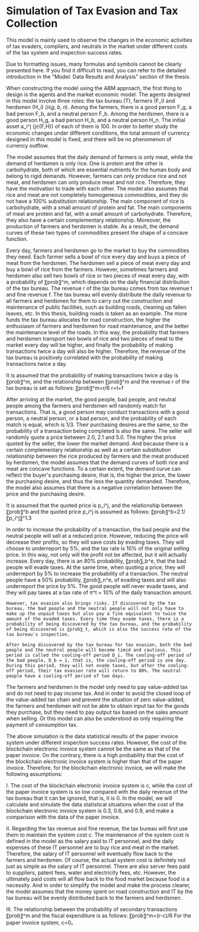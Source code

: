 # Simulation of Tax Evasion and Tax Collection
This model is mainly used to observe the changes in the economic activities of tax evaders, compliers, and neutrals in the market under different costs of the tax system and inspection success rates. 
	
Due to formatting issues, many formulas and symbols cannot be clearly presented here. If you find it difficult to read, you can refer to the detailed introduction in the "Model: Data Results and Analysis" section of the thesis. 
	
When constructing the model using the ABM approach, the first thing to design is the agents and the market economic model. The agents designed in this model involve three roles: the tax bureau (T), farmers (F_i) and herdsmen (H_i) (𝑖∈𝑔,  𝑏,  𝑛). Among the farmers, there is a good person F_g, a bad person F_b, and a neutral person F_b. Among the herdsmen, there is a good person H_g, a bad person H_b, and a neutral person H_n. The initial asset a_i^j (j∈{F,H}) of each of them is 100. In order to better study the economic changes under different conditions, the total amount of currency designed in this model is fixed, and there will be no phenomenon of currency outflow.
	
The model assumes that the daily demand of farmers is only meat, while the demand of herdsmen is only rice. One is protein and the other is carbohydrate, both of which are essential nutrients for the human body and belong to rigid demands. However, farmers can only produce rice and not meat, and herdsmen can only produce meat and not rice. Therefore, they have the motivation to trade with each other. The model also assumes that rice and meat are not completely homogeneous commodities, and they do not have a 100% substitution relationship. The main component of rice is carbohydrate, with a small amount of protein and fat. The main components of meat are protein and fat, with a small amount of carbohydrate. Therefore, they also have a certain complementary relationship. Moreover, the production of farmers and herdsmen is stable. As a result, the demand curves of these two types of commodities present the shape of a concave function.
 
Every day, farmers and herdsmen go to the market to buy the commodities they need. Each farmer sells a bowl of rice every day and buys a piece of meat from the herdsmen. The herdsmen sell a piece of meat every day and buy a bowl of rice from the farmers. However, sometimes farmers and herdsmen also sell two bowls of rice or two pieces of meat every day, with a probability of 〖prob〗^m, which depends on the daily financial distribution of the tax bureau. The revenue r of the tax bureau comes from tax revenue t and fine revenue f. The tax bureau will evenly distribute the daily revenue to all farmers and herdsmen for them to carry out the construction and maintenance of public facilities, such as building roads, cleaning up fallen leaves, etc. In this thesis, building roads is taken as an example. The more funds the tax bureau allocates for road construction, the higher the enthusiasm of farmers and herdsmen for road maintenance, and the better the maintenance level of the roads. In this way, the probability that farmers and herdsmen transport two bowls of rice and two pieces of meat to the market every day will be higher, and finally the probability of making transactions twice a day will also be higher. Therefore, the revenue of the tax bureau is positively correlated with the probability of making transactions twice a day.
 
It is assumed that the probability of making transactions twice a day is 〖prob〗^m, and the relationship between 〖prob〗^m and the revenue r of the tax bureau is set as follows:
〖prob〗^m=r/6
r=t+f

After arriving at the market, the good people, bad people, and neutral people among the farmers and herdsmen will randomly match for transactions. That is, a good person may conduct transactions with a good person, a neutral person, or a bad person, and the probability of each match is equal, which is 1/3. Their purchasing desires are the same, so the probability of a transaction being completed is also the same. The seller will randomly quote a price between 2.0, 2.1 and 5.0. The higher the price quoted by the seller, the lower the market demand. And because there is a certain complementary relationship as well as a certain substitution relationship between the rice produced by farmers and the meat produced by herdsmen, the model assumes that the demand curves of both rice and meat are concave functions. To a certain extent, the demand curve can reflect the buyer's purchasing desire, that is, the higher the price, the lower the purchasing desire, and thus the less the quantity demanded. Therefore, the model also assumes that there is a negative correlation between the price and the purchasing desire.
  
It is assumed that the quoted price is p_i^j, and the relationship between 〖prob〗^b and the quoted price p_i^j is assumed as follows: 
  〖prob〗^b=2.1/〖p_i^j〗^1.3 
	
  In order to increase the probability of a transaction, the bad people and the neutral people will sell at a reduced price. However, reducing the price will decrease their profits, so they will save costs by evading taxes. They will choose to underreport by 5%, and the tax rate is 10% of the original selling price. In this way, not only will the profit not be affected, but it will actually increase. Every day, there is an 80% probability, 〖prob〗_b^e, that the bad people will evade taxes. At the same time, when quoting a price, they will underreport by 5% to increase the probability of a transaction. The neutral people have a 50% probability, 〖prob〗_n^e, of evading taxes and will also underreport the price by 5%. The good people will never evade taxes, and they will pay taxes at a tax rate of π^t = 10% of the daily transaction amount.
 
	However, tax evasion also brings risks. If discovered by the tax bureau, the bad people and the neutral people will not only have to make up the unpaid taxes but also pay a fine equivalent to twice the amount of the evaded taxes. Every time they evade taxes, there is a probability of being discovered by the tax bureau, and the probability of being discovered is 〖prob〗_t, which is also the success rate of the tax bureau's inspection.
 
	After being discovered by the tax bureau for tax evasion, both the bad people and the neutral people will become timid and cautious. This period is called the cooling-off period D_i. The cooling-off period of the bad people, D_b = 1, that is, the cooling-off period is one day. During this period, they will not evade taxes, but after the cooling-off period, their tax evasion rate will return to 80%. The neutral people have a cooling-off period of two days.
  The farmers and herdsmen in the model only need to pay value-added tax and do not need to pay income tax. And in order to avoid the closed loop of the value-added tax chain and prevent the situation of zero value-added, the farmers and herdsmen will not be able to obtain input tax for the goods they purchase, but they need to pay output tax based on the sales amount when selling. Or this model can also be understood as only requiring the payment of consumption tax.

  The above simulation is the data statistical results of the paper invoice system under different inspection success rates. However, the cost of the blockchain electronic invoice system cannot be the same as that of the paper invoice. On the contrary, there is a high probability that the cost of the blockchain electronic invoice system is higher than that of the paper invoice. Therefore, for the blockchain electronic invoice, we will make the following assumptions:
 
I. The cost of the blockchain electronic invoice system is c, while the cost of the paper invoice system is so low compared with the daily revenue of the tax bureau that it can be ignored, that is, it is 0. In the model, we will calculate and simulate the data statistical situations when the cost of the blockchain electronic invoice system is 0.3, 0.6, and 0.9, and make a comparison with the data of the paper invoice.
 
II. Regarding the tax revenue and fine revenue, the tax bureau will first use them to maintain the system cost c. The maintenance of the system cost is defined in the model as the salary paid to IT personnel, and the daily expenses of these IT personnel are to buy rice and meat in the market. Therefore, the salary of IT personnel will eventually flow back to the farmers and herdsmen. Of course, the actual system cost is definitely not just as simple as the salary of IT personnel. There are also server fees paid to suppliers, patent fees, water and electricity fees, etc. However, the ultimately paid costs will all flow back to the food market because food is a necessity. And in order to simplify the model and make the process clearer, the model assumes that the money spent on road construction and IT by the tax bureau will be evenly distributed back to the farmers and herdsmen.
 
III. The relationship between the probability of secondary transactions 〖prob〗^m and the fiscal expenditure is as follows: 
〖prob〗^m=(r-c)/6
For the paper invoice system, c=0。

